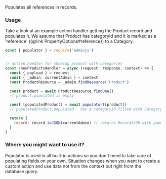 Populates all references in records.

### Usage

Take a look at an example action handler getting the Product record and populates it. We assume
that Product has categoryId and it is marked as a 'reference' ({@link PropertyOptions#reference}) to
a Category.

```javascript
const { populator } = require('adminjs')


// action handler for showing product with categories
const showProductsHandler = async (request, response, context) => {
  const { payload } = request
  const { _admin, currentAdmin } = context
  const ProductResource = _admin.findResource('Product')

  const product = await ProductResource.findOne()
  // product.populated is empty

  const [populatedProduct] = await populator([product])
  // populatedProduct.populated - has a categoryId filled with Category params

  return {
    record: record.toJSON(currentAdmin) // returns RecordJSON with populated field as well
  }
}
```

### Where you might want to use it?

Populator is used in all built-in actions so you don't need to take care of populating fields on
your own. Situation changes when you want to create a custom action and use data not from the
context but right from the database query.
